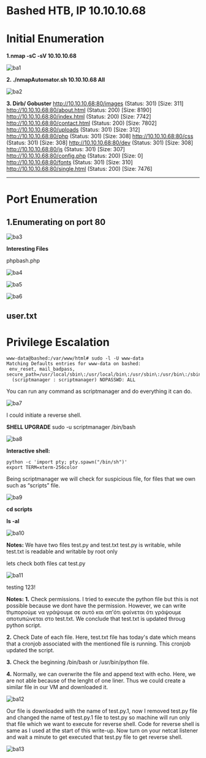 # Bashed HTB, IP 10.10.10.68

# Initial Enumeration

**1.nmap -sC -sV 10.10.10.68**

![ba1](https://user-images.githubusercontent.com/15195048/93922279-8eef6800-fcc6-11ea-8fd3-d5bf09ae58f6.png)

**2. ./nmapAutomator.sh 10.10.10.68 All**

![ba2](https://user-images.githubusercontent.com/15195048/93922290-8f87fe80-fcc6-11ea-91cd-d8da4f66f349.png)

**3. Dirb/ Gobuster**
http://10.10.10.68:80/images (Status: 301) [Size: 311]
http://10.10.10.68:80/about.html (Status: 200) [Size: 8190]
http://10.10.10.68:80/index.html (Status: 200) [Size: 7742]
http://10.10.10.68:80/contact.html (Status: 200) [Size: 7802]
http://10.10.10.68:80/uploads (Status: 301) [Size: 312]
http://10.10.10.68:80/php (Status: 301) [Size: 308]
http://10.10.10.68:80/css (Status: 301) [Size: 308]
http://10.10.10.68:80/dev (Status: 301) [Size: 308]
http://10.10.10.68:80/js (Status: 301) [Size: 307]
http://10.10.10.68:80/config.php (Status: 200) [Size: 0]
http://10.10.10.68:80/fonts (Status: 301) [Size: 310]
http://10.10.10.68:80/single.html (Status: 200) [Size: 7476]

--------------------------------------------------------------------------
# Port Enumeration

## 1.Enumerating on port 80

![ba3](https://user-images.githubusercontent.com/15195048/93922293-90209500-fcc6-11ea-8352-943ec9c0ea7e.png)

**Interesting Files**

phpbash.php

![ba4](https://user-images.githubusercontent.com/15195048/93922297-90209500-fcc6-11ea-925d-c57157414321.png)

![ba5](https://user-images.githubusercontent.com/15195048/93922298-90b92b80-fcc6-11ea-98e6-b3e516f176f0.png)

![ba6](https://user-images.githubusercontent.com/15195048/93922301-90b92b80-fcc6-11ea-9114-742c6f126da0.png)


user.txt
--------------------------------------------------------------------------------------------
# Privilege Escalation

~~~~~~~~~~~~~~~~~~~~~~~~~~~~~~~~~
www-data@bashed:/var/www/html# sudo -l -U www-data
Matching Defaults entries for www-data on bashed:
 env_reset, mail_badpass, secure_path=/usr/local/sbin\:/usr/local/bin\:/usr/sbin\:/usr/bin\:/sbin\:/bin\:/snap/bin
  (scriptmanager : scriptmanager) NOPASSWD: ALL
~~~~~~~~~~~~~~~~~~~~~~~~~~~~~~~~~


You can run any command as scriptmanager and do everything it can do.

![ba7](https://user-images.githubusercontent.com/15195048/93922302-9151c200-fcc6-11ea-9e85-97024d936199.png)

I could initiate a reverse shell.

**SHELL UPGRADE**
sudo -u scriptmanager /bin/bash

![ba8](https://user-images.githubusercontent.com/15195048/93922304-91ea5880-fcc6-11ea-83a1-107bdb061c9a.png)


**Interactive shell:**

~~~~~~~~~~~~~~~~~~~~~~~~~~~~~~~~~
python -c 'import pty; pty.spawn("/bin/sh")'
export TERM=xterm-256color
~~~~~~~~~~~~~~~~~~~~~~~~~~~~~~~~~


Being scriptmanager we will check for suspicious file, for files that we own such as “scripts” file.

![ba9](https://user-images.githubusercontent.com/15195048/93922306-91ea5880-fcc6-11ea-9a86-6dd3e8c11945.png)


**cd scripts**


**ls -al**

![ba10](https://user-images.githubusercontent.com/15195048/93922307-9282ef00-fcc6-11ea-9ed7-3d6669b59396.png)


**Notes:**
We have two files test.py and test.txt
test.py is writable, while test.txt is readable and writable by root only

lets check both files
cat test.py

![ba11](https://user-images.githubusercontent.com/15195048/93922309-931b8580-fcc6-11ea-8ed9-23193383f967.png)

testing 123!

**Notes:**
**1.** Check permissions. I tried to execute the python file but this is not possible because we dont have the permission. 
However, we can write thμπορούμε να γράψουμε σε αυτό και απ'ότι φαίνεται ότι γράψουμε αποτυπώνεται στο test.txt.
We conclude that test.txt is updated throug python script.

**2.** Check Date of each file. 
Here, test.txt file has today's date which means that a cronjob associated with the mentioned file is running. This cronjob updated the script.

**3.** Check the beginning /bin/bash or /usr/bin/python file.

**4.** Normally, we can overwrite the file and append text with echo. Here, we are not able because of the lenght of one liner. Thus we could create a similar file in our VM and downloaded it.

![ba12](https://user-images.githubusercontent.com/15195048/93922313-931b8580-fcc6-11ea-9ddb-21a997146a34.png)


Our file is downloaded with the name of test.py.1, now I removed test.py file and changed the name of test.py.1 file to test.py so machine will run only that file which we want to execute for reverse shell. Code for reverse shell is same as I used at the start of this write-up.
Now turn on your netcat listener and wait a minute to get executed that test.py file to get reverse shell.
 
![ba13](https://user-images.githubusercontent.com/15195048/93922316-94e54900-fcc6-11ea-990d-81deb053dca9.png)

